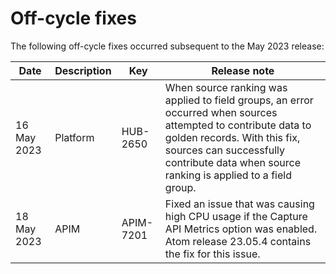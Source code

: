 # Off-cycle fixes
 
<head>
  <meta name="guidename" content="Release Notes"/>
  <meta name="context" content="GUID-b139bfa9-3c24-4891-9276-dec3721ac445"/>
</head>





The following off-cycle fixes occurred subsequent to the May 2023 release:


|Date|Description|Key|Release note|
|----|-----------|---|------------|
|16 May 2023|Platform|HUB-2650|When source ranking was applied to field groups, an error occurred when sources attempted to contribute data to golden records. With this fix, sources can successfully contribute data when source ranking is applied to a field group.|
|18 May 2023|APIM|APIM-7201|Fixed an issue that was causing high CPU usage if the Capture API Metrics option was enabled. Atom release 23.05.4 contains the fix for this issue.|


